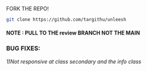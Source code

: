FORK THE REPO!
```bash  
git clone https://github.com/targithu/unleesh
```
#### NOTE : PULL TO THE review BRANCH NOT THE MAIN
### BUG FIXES:  
<i>1)Not responsive at class secondary and the info class</i>
